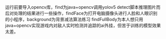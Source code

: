 运行前要导入opencv库，find为java+opencv调用yolov5 detect脚本推理图片而后对处理的结果进行一些操作，findFace为打开电脑摄像头进行人脸和人眼识别的小程序，background为背景减法算法练习
findFullBody为本人想只用java+opencv实现游戏内对敌人实时检测并追踪的ai外挂，但苦于训练的模型效果太差。
